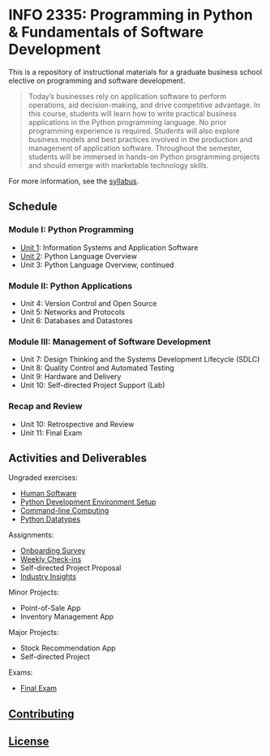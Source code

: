 # INFO 2335: Programming in Python & Fundamentals of Software Development

This is a repository of instructional materials for a graduate business school elective on programming and software development.

> Today’s businesses rely on application software to perform operations, aid decision-making, and drive competitive advantage. In this course, students will learn how to write practical business applications in the Python programming language. No prior programming experience is required. Students will also explore business models and best practices involved in the production and management of application software. Throughout the semester, students will be immersed in hands-on Python programming projects and should emerge with marketable technology skills.

For more information, see the [syllabus](/syllabus-20180515.pdf).

## Schedule

### Module I: Python Programming

  + [Unit 1](/units/unit-1/agenda.md): Information Systems and Application Software
  + [Unit 2](/units/unit-2/agenda.md): Python Language Overview
  + Unit 3: Python Language Overview, continued

### Module II: Python Applications

  + Unit 4: Version Control and Open Source
  + Unit 5: Networks and Protocols
  + Unit 6: Databases and Datastores

### Module III: Management of Software Development

  + Unit 7: Design Thinking and the Systems Development Lifecycle (SDLC)
  + Unit 8: Quality Control and Automated Testing
  + Unit 9: Hardware and Delivery
  + Unit 10: Self-directed Project Support (Lab)

### Recap and Review

  + Unit 10: Retrospective and Review
  + Unit 11: Final Exam


## Activities and Deliverables

Ungraded exercises:

  + [Human Software](/exercises/human-software/exercise.md)
  + [Python Development Environment Setup](/exercises/dev-environment-setup/exercise.md)
  + [Command-line Computing](/exercises/command-line-computing/exercise.md)
  + [Python Datatypes](/exercises/python-datatypes/exercise.md)

Assignments:

  + [Onboarding Survey](https://goo.gl/forms/UhXUqDUVE0pgeQlK2)
  + [Weekly Check-ins](https://goo.gl/forms/6MiFYOcwBdDulp763)
  + Self-directed Project Proposal
  + [Industry Insights](/assignments/industry-insights/assignment.md)

Minor Projects:

  + Point-of-Sale App
  + Inventory Management App

Major Projects:

  + Stock Recommendation App
  + Self-directed Project

Exams:

  + [Final Exam](/exams/final/exam.md)

## [Contributing](/CONTRIBUTING.md)

## [License](/LICENSE.md)
